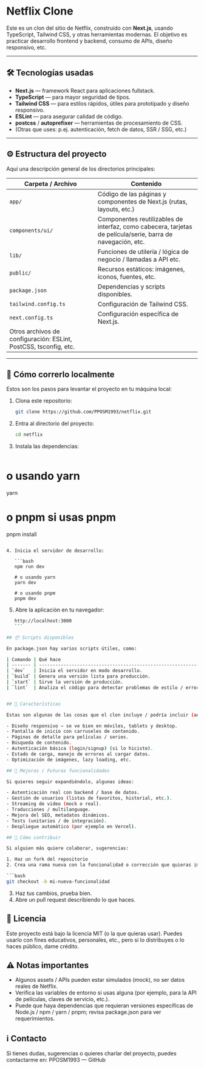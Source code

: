 # Netflix Clone

Este es un clon del sitio de Netflix, construido con **Next.js**, usando TypeScript, Tailwind CSS, y otras herramientas modernas. El objetivo es practicar desarrollo frontend y backend, consumo de APIs, diseño responsivo, etc.

---

## 🛠 Tecnologías usadas

- **Next.js** — framework React para aplicaciones fullstack.  
- **TypeScript** — para mayor seguridad de tipos.  
- **Tailwind CSS** — para estilos rápidos, útiles para prototipado y diseño responsivo.  
- **ESLint** — para asegurar calidad de código.  
- **postcss** / **autoprefixer** — herramientas de procesamiento de CSS.  
- (Otras que uses: p.ej. autenticación, fetch de datos, SSR / SSG, etc.)  

---

## ⚙️ Estructura del proyecto

Aquí una descripción general de los directorios principales:

| Carpeta / Archivo | Contenido |
|------------------|-----------|
| `app/`           | Código de las páginas y componentes de Next.js (rutas, layouts, etc.) |
| `components/ui/` | Componentes reutilizables de interfaz, como cabecera, tarjetas de película/serie, barra de navegación, etc. |
| `lib/`           | Funciones de utilería / lógica de negocio / llamadas a API etc. |
| `public/`        | Recursos estáticos: imágenes, íconos, fuentes, etc. |
| `package.json`   | Dependencias y scripts disponibles. |
| `tailwind.config.ts` | Configuración de Tailwind CSS. |
| `next.config.ts` | Configuración específica de Next.js. |
| Otros archivos de configuración: ESLint, PostCSS, tsconfig, etc. |

---

## 🚀 Cómo correrlo localmente

Estos son los pasos para levantar el proyecto en tu máquina local:

1. Clona este repositorio:

   ```bash
   git clone https://github.com/PPOSM1993/netflix.git


2. Entra al directorio del proyecto:

   ```bash
   cd netflix
   ```

3. Instala las dependencias:

   ```npm install

# o usando yarn

yarn

# o pnpm si usas pnpm

pnpm install

```

4. Inicia el servidor de desarrollo:

   ```bash
   npm run dev

   # o usando yarn
   yarn dev

   # o usando pnpm
   pnpm dev
   ```

   5. Abre la aplicación en tu navegador:
   ```bash
      http://localhost:3000
      ```

## 📦 Scripts disponibles

En package.json hay varios scripts útiles, como:

| Comando | Qué hace                                                               |
| ------- | ---------------------------------------------------------------------- |
| `dev`   | Inicia el servidor en modo desarrollo.                                 |
| `build` | Genera una versión lista para producción.                              |
| `start` | Sirve la versión de producción.                                        |
| `lint`  | Analiza el código para detectar problemas de estilo / errores comunes. |


## 📐 Características

Estas son algunas de las cosas que el clon incluye / podría incluir (adaptar según lo que hayas hecho):

- Diseño responsivo — se ve bien en móviles, tablets y desktop.
- Pantalla de inicio con carruseles de contenido.
- Páginas de detalle para películas / series.
- Búsqueda de contenido.
- Autenticación básica (login/signup) (si lo hiciste).
- Estado de carga, manejo de errores al cargar datos.
- Optimización de imágenes, lazy loading, etc.

## 🔮 Mejoras / Futuras funcionalidades

Si quieres seguir expandiéndolo, algunas ideas:

- Autenticación real con backend / base de datos.
- Gestión de usuarios (listas de favoritos, historial, etc.).
- Streaming de video (mock o real).
- Traducciones / multilanguage.
- Mejora del SEO, metadatos dinámicos.
- Tests (unitarios / de integración).
- Despliegue automático (por ejemplo en Vercel).

## 📂 Cómo contribuir

Si alguien más quiere colaborar, sugerencias:

1. Haz un fork del repositorio
2. Crea una rama nueva con la funcionalidad o corrección que quieras implementar:

```bash
git checkout -b mi-nueva-funcionalidad
```
3. Haz tus cambios, prueba bien.
4. Abre un pull request describiendo lo que haces.


## 📄 Licencia

Este proyecto está bajo la licencia MIT (o la que quieras usar).
Puedes usarlo con fines educativos, personales, etc., pero si lo distribuyes o lo haces público, dame crédito.

## ⚠️ Notas importantes

- Algunos assets / APIs pueden estar simulados (mock), no ser datos reales de Netflix.
- Verifica las variables de entorno si usas alguna (por ejemplo, para la API de películas, claves de servicio, etc.).
- Puede que haya dependencias que requieran versiones específicas de Node.js / npm / yarn / pnpm; revisa package.json para   ver requerimientos.

## ℹ️ Contacto

Si tienes dudas, sugerencias o quieres charlar del proyecto, puedes contactarme en:
PPOSM1993 — GitHub

